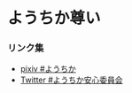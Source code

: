 # ようちか尊い

### リンク集

- [pixiv #ようちか](https://www.pixiv.net/tags/%E3%82%88%E3%81%86%E3%81%A1%E3%81%8B)
- [Twitter #ようちか安心委員会](https://twitter.com/hashtag/%E3%82%88%E3%81%86%E3%81%A1%E3%81%8B%E5%AE%89%E5%BF%83%E5%A7%94%E5%93%A1%E4%BC%9A?lang=ja&f=image)

